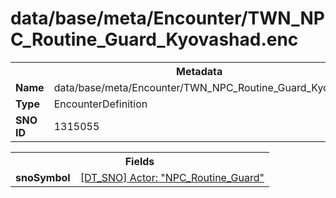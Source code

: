 <h1>data/base/meta/Encounter/TWN_NPC_Routine_Guard_Kyovashad.enc</h1><table><tr><th colspan="100%">Metadata</th></tr><tr><td><b>Name</b></td><td>data/base/meta/Encounter/TWN_NPC_Routine_Guard_Kyovashad.enc</td></tr><tr><td><b>Type</b></td><td>EncounterDefinition</td></tr><tr><td><b>SNO ID</b></td><td>1315055</td></tr></table>

<table><tr><th colspan="100%">Fields</th></tr><tr><td><b>snoSymbol</b></td><td><a href="..\Actor\NPC_Routine_Guard.acr.md">[DT_SNO] Actor: "NPC_Routine_Guard"</a></td></tr></table>

